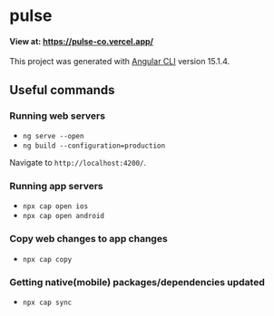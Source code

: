 # pulse

#### View at: https://pulse-co.vercel.app/
This project was generated with [Angular CLI](https://github.com/angular/angular-cli) version 15.1.4.

## Useful commands
### Running web servers

- `ng serve --open` 
- `ng build --configuration=production`

Navigate to `http://localhost:4200/`.

### Running app servers 

- `npx cap open ios`
- `npx cap open android`

### Copy web changes to app changes 

- `npx cap copy`

### Getting native(mobile) packages/dependencies updated 

- `npx cap sync`


